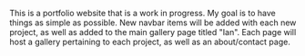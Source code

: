 This is a portfolio website that is a work in progress. My goal is to have things as simple as possible. New navbar items will be added with each new project, as well as added to the main gallery page titled "Ian". Each page will host a gallery pertaining to each project, as well as an about/contact page.
